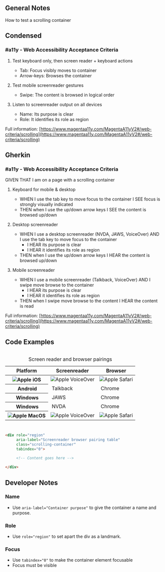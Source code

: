 ## General Notes

How to test a scrolling container

## Condensed

### #a11y - Web Accessibility Acceptance Criteria

1. Test keyboard only, then screen reader + keyboard actions
   - Tab: Focus visibly moves to container
   - Arrow-keys: Browses the container

2. Test mobile screenreader gestures
   - Swipe: The content is browsed in logical order

3. Listen to screenreader output on all devices
   - Name: Its purpose is clear
   - Role: It identifies its role as region

Full information: [https://www.magentaa11y.com/MagentaA11yV2#/web-criteria/scrolling](https://www.magentaa11y.com/MagentaA11yV2#/web-criteria/scrolling)

## Gherkin

### #a11y - Web Accessibility Acceptance Criteria

GIVEN THAT I am on a page with a scrolling container

1. Keyboard for mobile & desktop
   - WHEN I use the tab key to move focus to the container I SEE focus is strongly visually indicated
   - THEN when I use the up/down arrow keys I SEE the content is browsed up/down

2. Desktop screenreader
   - WHEN I use a desktop screenreader (NVDA, JAWS, VoiceOver) AND I use the tab key to move focus to the container
        - I HEAR its purpose is clear
        - I HEAR it identifies its role as region
   - THEN when I use the up/down arrow keys I HEAR the content is browsed up/down

3. Mobile screenreader
   - WHEN I use a mobile screenreader (Talkback, VoiceOver) AND I swipe move browse to the container
     - I HEAR its purpose is clear
     - I HEAR it identifies its role as region
   - THEN when I swipe move browse to the content I HEAR the content is read


Full information: [https://www.magentaa11y.com/MagentaA11yV2#/web-criteria/scrolling](https://www.magentaa11y.com/MagentaA11yV2#/web-criteria/scrolling)

## Code Examples

<example class="example example--contains-icon">
<div role="region" aria-label="Screenreader browser pairing table" class="scrolling-container" tabindex="0" style="height: 250px;overflow: auto">
     <table class="comparison text-center" style="height: 250px;overflow: auto">
  <caption class="center-text h-charlie">
    Screen reader and browser pairings
  </caption>
  <thead>
  <tr><th scope="col">
    Platform
  </th>
  <th scope="col">
    Screenreader
  </th>
  <th scope="col">
    Browser
  </th>
  </tr></thead>
  <tbody>
  <tr>
    <th scope="row">
      <img src="media/images/icons/logo-apple.svg" role="img" alt="Apple" class="icon">
      iOS
    </th>
    <td>
      <img src="media/images/icons/logo-apple.svg" role="img" alt="Apple" class="icon">
      VoiceOver
    </td>
    <td>
      <img src="media/images/icons/logo-safari.svg" role="img" alt="Apple" class="icon">
      Safari
    </td>
  </tr>
  <tr>
    <th scope="row">
      <img src="media/images/icons/logo-android.svg" role="img" alt="" class="icon">
      Android
    </th>
    <td>
      <img src="media/images/icons/logo-talkback.svg" role="img" alt="" class="icon">
      Talkback
    </td>
    <td>
      <img src="media/images/icons/logo-chrome.svg" role="img" alt="" class="icon">
      Chrome
    </td>
  </tr>
  <tr>
    <th scope="row">
      <img src="media/images/icons/logo-windows.svg" role="img" alt="" class="icon">
      Windows
    </th>
    <td>
      <img src="media/images/icons/logo-jaws.svg" role="img" alt="" class="icon">
      JAWS
    </td>
    <td>
      <img src="media/images/icons/logo-chrome.svg" role="img" alt="" class="icon">
      Chrome
    </td>
  </tr>
  <tr>
    <th scope="row">
      <img src="media/images/icons/logo-windows.svg" role="img" alt="" class="icon">
      Windows
    </th>
    <td>
      <img src="media/images/icons/logo-nvda.svg" role="img" alt="" class="icon">
      NVDA
    </td>
    <td>
      <img src="media/images/icons/logo-chrome.svg" role="img" alt="" class="icon">
      Chrome
    </td>
  </tr>
  <tr>
    <th scope="row">
      <img src="media/images/icons/logo-apple.svg" role="img" alt="Apple" class="icon">
      MacOS
    </th>
    <td>
      <img src="media/images/icons/logo-apple.svg" role="img" alt="Apple" class="icon">
      VoiceOver
    </td>
    <td>
      <img src="media/images/icons/logo-safari.svg" role="img" alt="Apple" class="icon">
      Safari
    </td>
  </tr>
  </tbody>
</table>
</div>     
</example>

```html
<div role="region" 
     aria-label="Screenreader browser pairing table"  
     class="scrolling-container" 
     tabindex="0">
     
     <!-- Content goes here -->

</div>     
```

## Developer Notes

### Name
- Use `aria-label="Container purpose"` to give the container a name and purpose.

### Role
- Use `role="region"` to set apart the div as a landmark.

### Focus
- Use `tabindex="0"` to make the container element focusable 
- Focus must be visible

